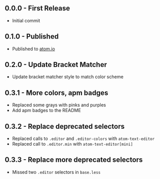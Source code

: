 ## 0.0.0 - First Release
* Initial commit

## 0.1.0 - Published
* Published to [atom.io](https://atom.io/packages)

## 0.2.0 - Update Bracket Matcher
* Update bracket matcher style to match color scheme

## 0.3.1 - More colors, apm badges
* Replaced some grays with pinks and purples
* Add apm badges to the README

## 0.3.2 - Replace deprecated selectors
* Replaced calls to `.editor` and `.editor-colors` with `atom-text-editor`
* Replaced call to `.editor.min` with `atom-text-editor[mini]`

## 0.3.3 - Replace more deprecated selectors
* Missed two `.editor` selectors in `base.less`
